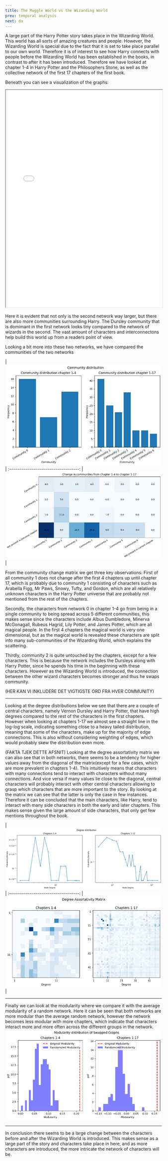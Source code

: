 ```yaml
---
title: The Muggle World vs the Wizarding World
prev: temporal analysis
next: da
---
```


A large part of the Harry Potter story takes place in the Wizarding World. This world has all sorts of amazing creatures and people. However, the Wizarding World is special due to the fact that it is set to take place parallel to our own world. Therefore it is of interest to see how Harry connects with people before the Wizarding World has been established in the books, in contrast to after it has been introduced. Therefore we have looked at chapter 1-4 in Harry Potter and the Philosophers Stone, as well as the collective network of the first 17 chapters of the first book.

Beneath you can see a visualization of the graphs:
<iframe
  src="/images/MugglesvWizards/Network.html"
  style="width:100%; height:700px;"
></iframe>

Here it is evident that not only is the second network way larger, but there are also more communities surrounding Harry. The Dursley community that is domimant in the first network looks tiny compared to the network of wizards in the second. The vast amount of characters and interconnectons help build this world up from a readers point of view.

Looking a bit more into these two networks, we have compared the communities of the two networks

|![](/images/MugglesvWizards/community_distribution.png)|
:-----------------------------------:
|![](/images/MugglesvWizards/community_change_matrix.png)|

From the community change matrix we get three key observations: First of all community 1 does not change after the first 4 chapters up until chapter 17, which is probably due to community 1 consisting of characters such as Arabella Figg, Mr Paws, Snowy, Tufty, and Gordon, which are all relatively unknown characters in the Harry Potter universe that are probably not mentioned from the rest of the chapters. 

Secondly, the characters from network 0 in chapter 1-4 go from being in a single community to being spread across 5 different communities, this makes sense since the characters include Albus Dumbledore, Minerva McGonagall, Rubeus Hagrid, Lily Potter, and James Potter, which are all magical people. In the first 4 chapters the magical world is very one dimensional, but as the magical world is revealed these characters are split into many sub-communities of the Wizarding World, which explains the scattering.

Thirdly, community 2 is quite untouched by the chapters, except for a few characters. This is because the network includes the Dursleys along with Harry Potter, since he spends his time in the beginning with these characters. However as the Wizarding World is introduced, the connection between the other wizard characters becomes stronger and thus he swaps community.

(HER KAN VI INKLUDERE DET VIGTIGSTE ORD FRA HVER COMMUNITY)
<hr class="border-b-2 border-gray-400 mt-8 mx-4">

Looking at the degree distributions below we see that there are a couple of central characters, namely Vernon Dursley and Harry Potter, that have high degrees compared to the rest of the characters in the first chapters. However when looking at chapters 1-17 we almost see a straight line in the log-log scale, indicating something close to a heavy tailed distribution, meaning that some of the characters, make up for the majority of edge connections. This is also without considering weighting of edges, which would probably skew the distribution even more. 

(FAKTA TJEK DETTE AFSNIT)
Looking at the degree assortativity matrix we can also see that in both networks, there seems to be a tendency for higher values away from the diagonal of the matrix(except for a few cases, which are more prevalent in chapters 1-4). This intuitively means that characters with many connections tend to interact with characters without many connections. And vice versa if many values lie close to the diagonal, central characters will probably interact with other central characters allowing to grasp which characters that are more important to the story. By looking at the matrix we can see that the latter is only the case in few instances. Therefore it can be concluded that the main characters, like Harry, tend to interact with many side characters in both the early and later chapters. This makes sense given the large amount of side characters, that only get few mentions throughout the book.

|![](/images/MugglesvWizards/Degree%20distribution.png)|
:-----------------------------------:
|![](/images/MugglesvWizards/degree%20assortativity%20matrix.png)|
<hr class="border-b-2 border-gray-400 mt-8 mx-4">

Finally we can look at the modularity where we compare it with the average modularity of a random network. Here it can be seen that both networks are more modular than the average random network, however the network becomes less modular with more chapters, which indicate that characters interact more and more often across the different groups in the network.
![](/images/MugglesvWizards/modularity%20graphs.png)

<hr class="border-b-2 border-gray-400 mt-30 mx0">

In conclusion there seems to be a large change between the characters before and after the Wizarding World is introduced. This makes sense as a large part of the story and characters take place in here, and as more characters are introduced, the more intricate the network of characters will be.
